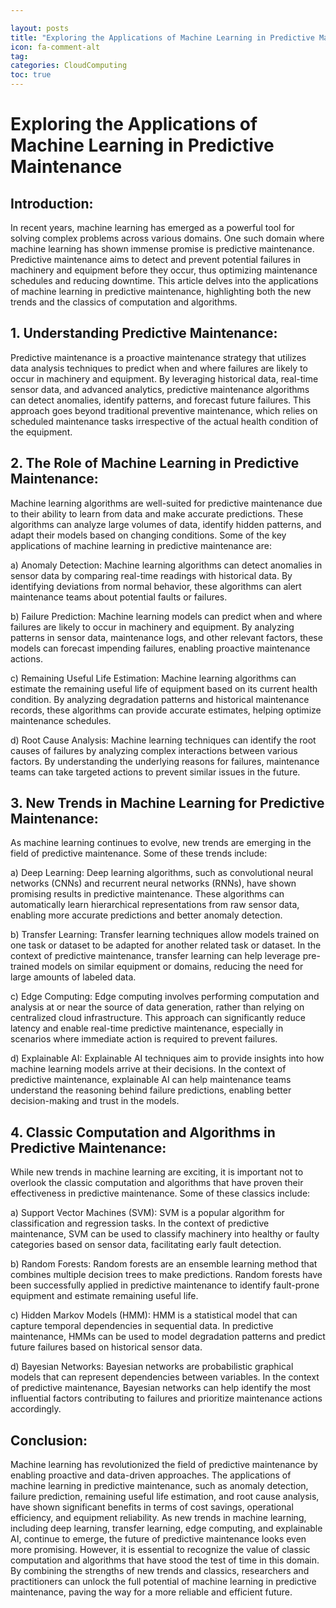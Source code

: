 ```yaml
---

layout: posts
title: "Exploring the Applications of Machine Learning in Predictive Maintenance"
icon: fa-comment-alt
tag:      
categories: CloudComputing
toc: true
---
```




# Exploring the Applications of Machine Learning in Predictive Maintenance

## Introduction:

In recent years, machine learning has emerged as a powerful tool for solving complex problems across various domains. One such domain where machine learning has shown immense promise is predictive maintenance. Predictive maintenance aims to detect and prevent potential failures in machinery and equipment before they occur, thus optimizing maintenance schedules and reducing downtime. This article delves into the applications of machine learning in predictive maintenance, highlighting both the new trends and the classics of computation and algorithms.

## 1. Understanding Predictive Maintenance:

Predictive maintenance is a proactive maintenance strategy that utilizes data analysis techniques to predict when and where failures are likely to occur in machinery and equipment. By leveraging historical data, real-time sensor data, and advanced analytics, predictive maintenance algorithms can detect anomalies, identify patterns, and forecast future failures. This approach goes beyond traditional preventive maintenance, which relies on scheduled maintenance tasks irrespective of the actual health condition of the equipment.

## 2. The Role of Machine Learning in Predictive Maintenance:

Machine learning algorithms are well-suited for predictive maintenance due to their ability to learn from data and make accurate predictions. These algorithms can analyze large volumes of data, identify hidden patterns, and adapt their models based on changing conditions. Some of the key applications of machine learning in predictive maintenance are:

a) Anomaly Detection: Machine learning algorithms can detect anomalies in sensor data by comparing real-time readings with historical data. By identifying deviations from normal behavior, these algorithms can alert maintenance teams about potential faults or failures.

b) Failure Prediction: Machine learning models can predict when and where failures are likely to occur in machinery and equipment. By analyzing patterns in sensor data, maintenance logs, and other relevant factors, these models can forecast impending failures, enabling proactive maintenance actions.

c) Remaining Useful Life Estimation: Machine learning algorithms can estimate the remaining useful life of equipment based on its current health condition. By analyzing degradation patterns and historical maintenance records, these algorithms can provide accurate estimates, helping optimize maintenance schedules.

d) Root Cause Analysis: Machine learning techniques can identify the root causes of failures by analyzing complex interactions between various factors. By understanding the underlying reasons for failures, maintenance teams can take targeted actions to prevent similar issues in the future.

## 3. New Trends in Machine Learning for Predictive Maintenance:

As machine learning continues to evolve, new trends are emerging in the field of predictive maintenance. Some of these trends include:

a) Deep Learning: Deep learning algorithms, such as convolutional neural networks (CNNs) and recurrent neural networks (RNNs), have shown promising results in predictive maintenance. These algorithms can automatically learn hierarchical representations from raw sensor data, enabling more accurate predictions and better anomaly detection.

b) Transfer Learning: Transfer learning techniques allow models trained on one task or dataset to be adapted for another related task or dataset. In the context of predictive maintenance, transfer learning can help leverage pre-trained models on similar equipment or domains, reducing the need for large amounts of labeled data.

c) Edge Computing: Edge computing involves performing computation and analysis at or near the source of data generation, rather than relying on centralized cloud infrastructure. This approach can significantly reduce latency and enable real-time predictive maintenance, especially in scenarios where immediate action is required to prevent failures.

d) Explainable AI: Explainable AI techniques aim to provide insights into how machine learning models arrive at their decisions. In the context of predictive maintenance, explainable AI can help maintenance teams understand the reasoning behind failure predictions, enabling better decision-making and trust in the models.

## 4. Classic Computation and Algorithms in Predictive Maintenance:

While new trends in machine learning are exciting, it is important not to overlook the classic computation and algorithms that have proven their effectiveness in predictive maintenance. Some of these classics include:

a) Support Vector Machines (SVM): SVM is a popular algorithm for classification and regression tasks. In the context of predictive maintenance, SVM can be used to classify machinery into healthy or faulty categories based on sensor data, facilitating early fault detection.

b) Random Forests: Random forests are an ensemble learning method that combines multiple decision trees to make predictions. Random forests have been successfully applied in predictive maintenance to identify fault-prone equipment and estimate remaining useful life.

c) Hidden Markov Models (HMM): HMM is a statistical model that can capture temporal dependencies in sequential data. In predictive maintenance, HMMs can be used to model degradation patterns and predict future failures based on historical sensor data.

d) Bayesian Networks: Bayesian networks are probabilistic graphical models that can represent dependencies between variables. In the context of predictive maintenance, Bayesian networks can help identify the most influential factors contributing to failures and prioritize maintenance actions accordingly.

## Conclusion:

Machine learning has revolutionized the field of predictive maintenance by enabling proactive and data-driven approaches. The applications of machine learning in predictive maintenance, such as anomaly detection, failure prediction, remaining useful life estimation, and root cause analysis, have shown significant benefits in terms of cost savings, operational efficiency, and equipment reliability. As new trends in machine learning, including deep learning, transfer learning, edge computing, and explainable AI, continue to emerge, the future of predictive maintenance looks even more promising. However, it is essential to recognize the value of classic computation and algorithms that have stood the test of time in this domain. By combining the strengths of new trends and classics, researchers and practitioners can unlock the full potential of machine learning in predictive maintenance, paving the way for a more reliable and efficient future.